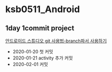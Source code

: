# ksb0511_Android
1day 1commit project
-------------------------------------
[안드로이드 스튜디오 git 사용법-branch파서 사용하기](https://github.com/ksb0511/ksb0511_Android/wiki/%EC%95%88%EB%93%9C%EB%A1%9C%EC%9D%B4%EB%93%9C%EC%8A%A4%ED%8A%9C%EB%94%94%EC%98%A4-git-%EA%B0%84%EB%8B%A8%ED%95%9C-%EC%82%AC%EC%9A%A9%EB%B2%95)

- 2020-01-20 첫 커밋
- 2020-01-21 activity 추가 커밋
- 2020-02-01 커밋
